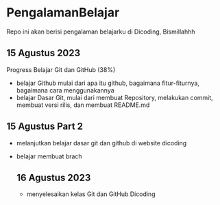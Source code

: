 # PengalamanBelajar
Repo ini akan berisi pengalaman belajarku di Dicoding, Bismillahhh

15 Agustus 2023
--
Progress Belajar Git dan GitHub (38%)
- belajar Github mulai dari apa itu github, bagaimana fitur-fiturnya, bagaimana cara menggunakannya
- belajar Dasar Git, mulai dari membuat Repository, melakukan commit, membuat versi rilis, dan membuat README.md

15 Agustus Part 2
--
* melanjutkan belajar dasar git dan github di website dicoding
* belajar membuat brach

  16 Agustus 2023
  --
  * menyelesaikan kelas Git dan GitHub Dicoding
